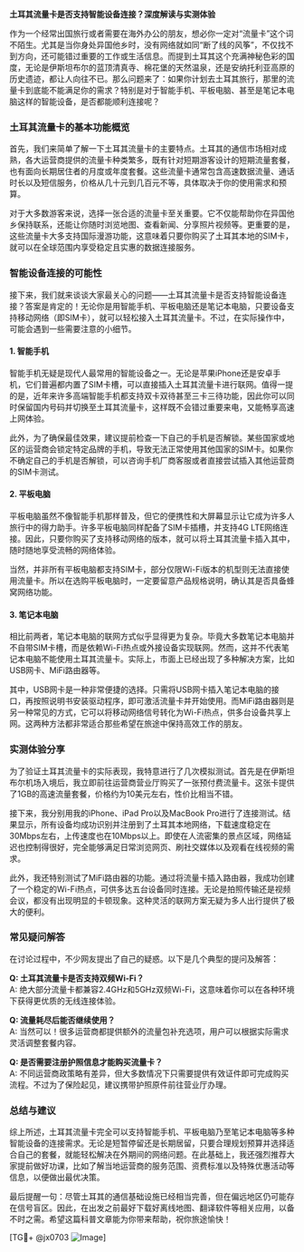 **土耳其流量卡是否支持智能设备连接？深度解读与实测体验**

作为一个经常出国旅行或者需要在海外办公的朋友，想必你一定对“流量卡”这个词不陌生。尤其是当你身处异国他乡时，没有网络就如同“断了线的风筝”，不仅找不到方向，还可能错过重要的工作或生活信息。而提到土耳其这个充满神秘色彩的国度，无论是伊斯坦布尔的蓝顶清真寺、棉花堡的天然温泉，还是安纳托利亚高原的历史遗迹，都让人向往不已。那么问题来了：如果你计划去土耳其旅行，那里的流量卡到底能不能满足你的需求？特别是对于智能手机、平板电脑、甚至是笔记本电脑这样的智能设备，是否都能顺利连接呢？

### 土耳其流量卡的基本功能概览

首先，我们来简单了解一下土耳其流量卡的主要特点。土耳其的通信市场相对成熟，各大运营商提供的流量卡种类繁多，既有针对短期游客设计的短期流量套餐，也有面向长期居住者的月度或年度套餐。这些流量卡通常包含高速数据流量、通话时长以及短信服务，价格从几十元到几百元不等，具体取决于你的使用需求和预算。

对于大多数游客来说，选择一张合适的流量卡至关重要。它不仅能帮助你在异国他乡保持联系，还能让你随时浏览地图、查看新闻、分享照片视频等。更重要的是，这些流量卡大多支持国际漫游功能，这意味着只要你购买了土耳其本地的SIM卡，就可以在全球范围内享受稳定且实惠的数据连接服务。

### 智能设备连接的可能性

接下来，我们就来谈谈大家最关心的问题——土耳其流量卡是否支持智能设备连接？答案是肯定的！无论你是用智能手机、平板电脑还是笔记本电脑，只要设备支持移动网络（即SIM卡），就可以轻松接入土耳其流量卡。不过，在实际操作中，可能会遇到一些需要注意的小细节。

#### 1. **智能手机**
智能手机无疑是现代人最常用的智能设备之一。无论是苹果iPhone还是安卓手机，它们普遍都内置了SIM卡槽，可以直接插入土耳其流量卡进行联网。值得一提的是，近年来许多高端智能手机都支持双卡双待甚至三卡三待功能，因此你可以同时保留国内号码并切换至土耳其流量卡，这样既不会错过重要来电，又能畅享高速上网体验。

此外，为了确保最佳效果，建议提前检查一下自己的手机是否解锁。某些国家或地区的运营商会锁定特定品牌的手机，导致无法正常使用其他国家的SIM卡。如果你不确定自己的手机是否解锁，可以咨询手机厂商客服或者直接尝试插入其他运营商的SIM卡测试。

#### 2. **平板电脑**
平板电脑虽然不像智能手机那样普及，但它的便携性和大屏幕显示让它成为许多人旅行中的得力助手。许多平板电脑同样配备了SIM卡插槽，并支持4G LTE网络连接。因此，只要你购买了支持移动网络的版本，就可以将土耳其流量卡插入其中，随时随地享受流畅的网络体验。

当然，并非所有平板电脑都支持SIM卡，部分仅限Wi-Fi版本的机型则无法直接使用流量卡。所以在选购平板电脑时，一定要留意产品规格说明，确认其是否具备蜂窝网络功能。

#### 3. **笔记本电脑**
相比前两者，笔记本电脑的联网方式似乎显得更为复杂。毕竟大多数笔记本电脑并不自带SIM卡槽，而是依赖Wi-Fi热点或外接设备实现联网。然而，这并不代表笔记本电脑不能使用土耳其流量卡。实际上，市面上已经出现了多种解决方案，比如USB网卡、MiFi路由器等。

其中，USB网卡是一种非常便捷的选择。只需将USB网卡插入笔记本电脑的接口，再按照说明书安装驱动程序，即可激活流量卡并开始使用。而MiFi路由器则是另一种常见的方式，它可以将移动网络信号转化为Wi-Fi热点，供多台设备共享上网。这两种方法都非常适合那些希望在旅途中保持高效工作的朋友。

### 实测体验分享

为了验证土耳其流量卡的实际表现，我特意进行了几次模拟测试。首先是在伊斯坦布尔机场入境后，我立即前往运营商营业厅购买了一张预付费流量卡。这张卡提供了1GB的高速流量套餐，价格约为10美元左右，性价比相当不错。

接下来，我分别用我的iPhone、iPad Pro以及MacBook Pro进行了连接测试。结果显示，所有设备均成功识别并注册到了土耳其本地网络，下载速度稳定在30Mbps左右，上传速度也在10Mbps以上。即使在人流密集的景点区域，网络延迟也控制得很好，完全能够满足日常浏览网页、刷社交媒体以及观看在线视频的需求。

此外，我还特别测试了MiFi路由器的功能。通过将流量卡插入路由器，我成功创建了一个稳定的Wi-Fi热点，可供多达五台设备同时连接。无论是拍照传输还是视频会议，都没有出现明显的卡顿现象。这种灵活的联网方案无疑为多人出行提供了极大的便利。

### 常见疑问解答

在讨论过程中，不少网友提出了自己的疑惑。以下是几个典型的提问及解答：

**Q: 土耳其流量卡是否支持双频Wi-Fi？**  
A: 绝大部分流量卡都兼容2.4GHz和5GHz双频Wi-Fi，这意味着你可以在各种环境下获得更优质的无线连接体验。

**Q: 流量耗尽后能否继续使用？**  
A: 当然可以！很多运营商都提供额外的流量包补充选项，用户可以根据实际需求灵活调整套餐内容。

**Q: 是否需要注册护照信息才能购买流量卡？**  
A: 不同运营商政策略有差异，但大多数情况下只需要提供有效证件即可完成购买流程。不过为了保险起见，建议携带护照原件前往营业厅办理。

### 总结与建议

综上所述，土耳其流量卡完全可以支持智能手机、平板电脑乃至笔记本电脑等多种智能设备的连接需求。无论是短暂停留还是长期居留，只要合理规划预算并选择适合自己的套餐，就能轻松解决在外期间的网络问题。在此基础上，我还强烈推荐大家提前做好功课，比如了解当地运营商的服务范围、资费标准以及特殊优惠活动等信息，以便做出最优决策。

最后提醒一句：尽管土耳其的通信基础设施已经相当完善，但在偏远地区仍可能存在信号盲区。因此，在出发之前最好下载好离线地图、翻译软件等相关应用，以备不时之需。希望这篇科普文章能为你带来帮助，祝你旅途愉快！

[TG💪+ @jx0703 ![Image](https://github.com/user-attachments/assets/dbca1d08-cadb-493c-b0ec-ad6f7a83f270)]